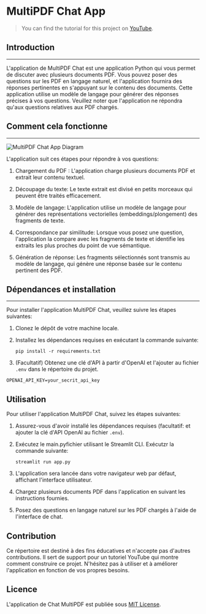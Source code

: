 # MultiPDF Chat App

> You can find the tutorial for this project on [YouTube](https://youtu.be/dXxQ0LR-3Hg).

## Introduction
------------

L'application de MultiPDF Chat est une application Python qui vous permet de discuter avec plusieurs documents PDF. Vous pouvez poser des questions sur les PDF en langage naturel, et l'application fournira des réponses pertinentes en s'appuyant sur le contenu des documents. Cette application utilise un modèle de langage pour générer des réponses précises à vos questions. Veuillez noter que l'application ne répondra qu'aux questions relatives aux PDF chargés.

## Comment cela fonctionne
------------

![MultiPDF Chat App Diagram](./docs/PDF-LangChain.jpg)

L'application suit ces étapes pour répondre à vos questions:

1. Chargement du PDF : L'application charge plusieurs documents PDF et extrait leur contenu textuel.

2. Découpage du texte: Le texte extrait est divisé en petits morceaux qui peuvent être traités efficacement.
   
4. Modèle de langage: L'application utilise un modèle de langage pour générer des représentations vectorielles (embeddings/plongement) des fragments de texte.
   
6. Correspondance par similitude: Lorsque vous posez une question, l'application la compare avec les fragments de texte et identifie les extraits les plus proches du point de vue sémantique.

7. Génération de réponse: Les fragments sélectionnés sont transmis au modèle de langage, qui génère une réponse basée sur le contenu pertinent des PDF.

## Dépendances et installation
----------------------------
Pour installer l'application MultiPDF Chat, veuillez suivre les étapes suivantes:

1. Clonez le dépôt de votre machine locale.
   
2. Installez les dépendances requises en exécutant la commande suivante:
   
   ```
   pip install -r requirements.txt
   ```
3. (Facultatif) Obtenez une clé d'API à partir d'OpenAI et l'ajouter au fichier `.env` dans le répertoire du projet.

```commandline
OPENAI_API_KEY=your_secrit_api_key
```

## Utilisation

Pour utiliser l'application MultiPDF Chat, suivez les étapes suivantes:

1. Assurez-vous d'avoir installé les dépendances requises (facultatif: et ajouter la clé d'API OpenAI au fichier `.env`).

2. Exécutez le main.pyfichier utilisant le Streamlit CLI. Exécutzr la commande suivante:

   ```
   streamlit run app.py
   ```

3. L'application sera lancée dans votre navigateur web par défaut, affichant l'interface utilisateur.

4. Chargez plusieurs documents PDF dans l'application en suivant les instructions fournies.

5. Posez des questions en langage naturel sur les PDF chargés à l'aide de l'interface de chat.

## Contribution

Ce répertoire est destiné à des fins éducatives et n'accepte pas d'autres contributions. Il sert de support pour un tutoriel YouTube qui montre comment construire ce projet. N'hésitez pas à utiliser et à améliorer l'application en fonction de vos propres besoins.

## Licence

L'application de Chat MultiPDF est publiée sous [MIT License](https://opensource.org/licenses/MIT).
